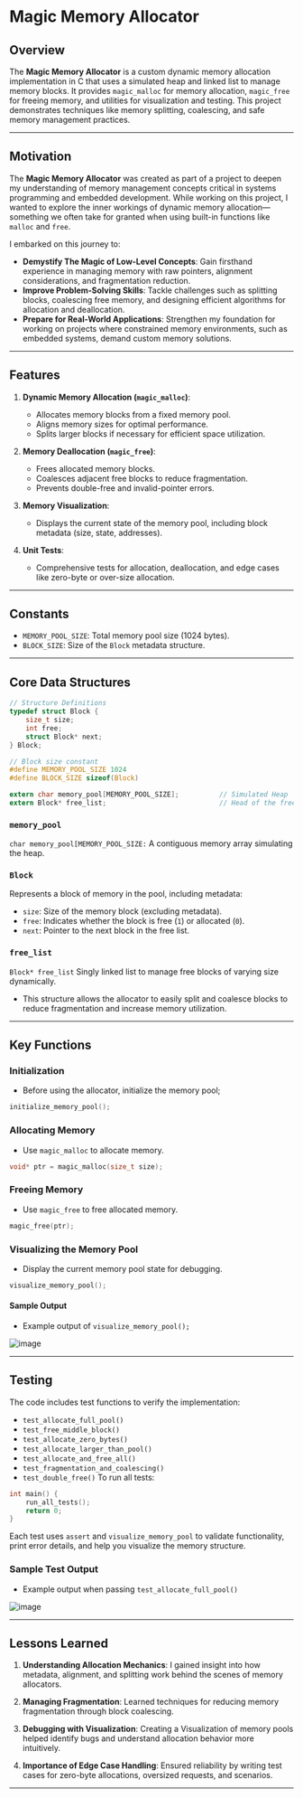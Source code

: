 # Magic Memory Allocator

## Overview

The **Magic Memory Allocator** is a custom dynamic memory allocation implementation in C that uses a simulated heap and linked list to manage memory blocks. It provides `magic_malloc` for memory allocation, `magic_free` for freeing memory, and utilities for visualization and testing. This project demonstrates techniques like memory splitting, coalescing, and safe memory management practices.

---

## Motivation

The **Magic Memory Allocator** was created as part of a project to deepen my understanding of memory management concepts critical in systems programming and embedded development. While working on this project, I wanted to explore the inner workings of dynamic memory allocation—something we often take for granted when using built-in functions like `malloc` and `free`.

I embarked on this journey to:
- **Demystify The Magic of Low-Level Concepts**: Gain firsthand experience in managing memory with raw pointers, alignment considerations, and fragmentation reduction.
- **Improve Problem-Solving Skills**: Tackle challenges such as splitting blocks, coalescing free memory, and designing efficient algorithms for allocation and deallocation.
- **Prepare for Real-World Applications**: Strengthen my foundation for working on projects where constrained memory environments, such as embedded systems, demand custom memory solutions.

---


## Features

1. **Dynamic Memory Allocation (`magic_malloc`)**:
   - Allocates memory blocks from a fixed memory pool.
   - Aligns memory sizes for optimal performance.
   - Splits larger blocks if necessary for efficient space utilization.

2. **Memory Deallocation (`magic_free`)**:
   - Frees allocated memory blocks.
   - Coalesces adjacent free blocks to reduce fragmentation.
   - Prevents double-free and invalid-pointer errors.

3. **Memory Visualization**:
   - Displays the current state of the memory pool, including block metadata (size, state, addresses).

4. **Unit Tests**:
   - Comprehensive tests for allocation, deallocation, and edge cases like zero-byte or over-size allocation.

---

## Constants
- `MEMORY_POOL_SIZE`: Total memory pool size (1024 bytes).
- `BLOCK_SIZE`: Size of the `Block` metadata structure.

---

## Core Data Structures
```c
// Structure Definitions
typedef struct Block {
    size_t size;
    int free;
    struct Block* next;
} Block;

// Block size constant
#define MEMORY_POOL_SIZE 1024
#define BLOCK_SIZE sizeof(Block)

extern char memory_pool[MEMORY_POOL_SIZE];          // Simulated Heap
extern Block* free_list;                            // Head of the free list 
```
### `memory_pool`
`char memory_pool[MEMORY_POOL_SIZE:` A contiguous memory array simulating the heap.

### `Block`
Represents a block of memory in the pool, including metadata:
- `size`: Size of the memory block (excluding metadata).
- `free`: Indicates whether the block is free (`1`) or allocated (`0`).
- `next`: Pointer to the next block in the free list.

### `free_list`
`Block* free_list` Singly linked list to manage free blocks of varying size dynamically.
- This structure allows the allocator to easily split and coalesce blocks to reduce fragmentation and increase memory utilization.

---

## Key Functions

### Initialization
- Before using the allocator, initialize the memory pool;
```c
initialize_memory_pool();
```
### Allocating Memory
- Use `magic_malloc` to allocate memory.
```c
void* ptr = magic_malloc(size_t size);
```
### Freeing Memory
- Use `magic_free` to free allocated memory.
```c
magic_free(ptr);
```
### Visualizing the Memory Pool
- Display the current memory pool state for debugging.
```c
visualize_memory_pool();
```
#### Sample Output
- Example output of `visualize_memory_pool();`
  
![image](https://github.com/user-attachments/assets/fd0b78b4-fc64-4836-80cf-3216ef5cb9e5)

---

## Testing

The code includes test functions to verify the implementation:
- `test_allocate_full_pool()`
- `test_free_middle_block()`
- `test_allocate_zero_bytes()`
- `test_allocate_larger_than_pool()`
- `test_allocate_and_free_all()`
- `test_fragmentation_and_coalescing()`
- `test_double_free()`
To run all tests:
```c
int main() {
    run_all_tests();
    return 0;
}
```
Each test uses `assert` and `visualize_memory_pool` to validate functionality, print error details, and help you visualize the memory structure.

### Sample Test Output
- Example output when passing `test_allocate_full_pool()`

![image](https://github.com/user-attachments/assets/4f2c365c-7be9-49a8-ad40-7003b488c18f)

---

## Lessons Learned

1. **Understanding Allocation Mechanics**: I gained insight into how metadata, alignment, and splitting work behind the scenes of memory allocators.
   
2. **Managing Fragmentation**: Learned techniques for reducing memory fragmentation through block coalescing.
   
3. **Debugging with Visualization**: Creating a Visualization of memory pools helped identify bugs and understand allocation behavior more intuitively.
   
4. **Importance of Edge Case Handling**: Ensured reliability by writing test cases for zero-byte allocations, oversized requests, and scenarios.


---

  
